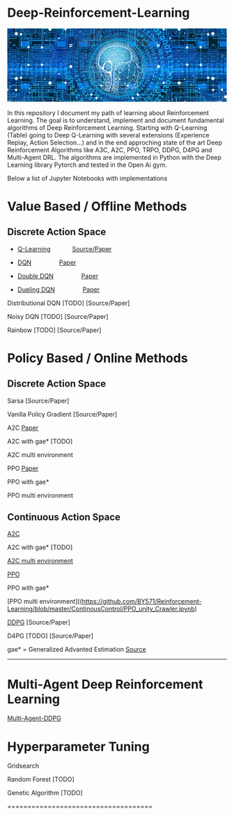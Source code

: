# Deep-Reinforcement-Learning


![Logo](/imgs/web-3706562_640.jpg)

In this repository I document my path of learning about Reinforcement Learning.
The goal is to understand, implement and document fundamental algorithms of Deep Reinforcement Learning.
Starting with Q-Learning (Table) going to Deep Q-Learning with several extensions (Experience Replay, Action Selection...) and in the end approching state of the art Deep Reinforcement Algorithms like A3C, A2C, PPO, TRPO, DDPG, D4PG and Multi-Agent DRL.
The algorithms are implemented in Python with the Deep Learning library Pytorch and tested in the Open Ai gym.

Below a list of Jupyter Notebooks with implementations

# Value Based / Offline Methods
## Discrete Action Space

- [Q-Learning](Q_Learning) &emsp;&emsp;&emsp; [Source/Paper](/Paper/DQN.pdf)

- [DQN](https://github.com/BY571/Reinforcement-Learning/tree/master/Deep%20Q_Learning) &emsp;&emsp;&emsp;&emsp; [Paper](/Paper/DQN.pdf)

- [Double DQN](https://github.com/BY571/Reinforcement-Learning/tree/master/Double%20DQN) &emsp;&emsp;&emsp;&emsp; [Paper](/Paper/Double_DQN.pdf)

- [Dueling DQN](https://github.com/BY571/Reinforcement-Learning/tree/master/Dueling%20Deep%20Q-Network) &emsp;&emsp;&emsp;&emsp; [Paper](/Paper/Dueling.pdf)

Distributional DQN [TODO]
[Source/Paper]

Noisy DQN [TODO]
[Source/Paper]

Rainbow [TODO]
[Source/Paper]

# Policy Based / Online Methods
## Discrete Action Space


Sarsa
[Source/Paper]


Vanilla Policy Gradient
[Source/Paper]


A2C
[Paper](/Paper/A3C.pdf)

A2C with gae* [TODO]

A2C multi environment


PPO
[Paper](/Paper/PPO.pdf)

PPO with gae*

PPO multi environment


## Continuous Action Space

[A2C](https://github.com/BY571/Reinforcement-Learning/blob/master/ContinousControl/A2C_conti_seperate_networks.ipynb)

A2C with gae* [TODO]

[A2C multi environment](https://github.com/BY571/Reinforcement-Learning/blob/master/ContinousControl/A2C_continuous_multienv.ipynb)


[PPO](https://github.com/BY571/Reinforcement-Learning/blob/master/ContinousControl/PPO_unity_Crawler.ipynb)

PPO with gae*

[PPO multi environment]((https://github.com/BY571/Reinforcement-Learning/blob/master/ContinousControl/PPO_unity_Crawler.ipynb)




[DDPG](https://github.com/BY571/Udacity-DRL-Nanodegree-P2)
[Source/Paper]


D4PG [TODO]
[Source/Paper]

gae* = Generalized Advanted Estimation [Source](/Paper/GAE.pdf)
________________________________________________

# Multi-Agent Deep Reinforcement Learning

[Multi-Agent-DDPG](https://github.com/BY571/Udacity-DRL-Nanodegree-P3-Multiagent-RL-)

# Hyperparameter Tuning

Gridsearch

Random Forest [TODO]

Genetic Algorithm [TODO]

====================================


